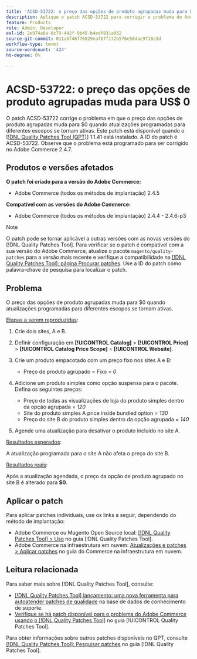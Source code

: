 ```yaml
---
title: 'ACSD-53722: o preço das opções de produto agrupadas muda para US$ 0'
description: Aplique o patch ACSD-53722 para corrigir o problema do Adobe Commerce em que o preço das opções de produto agrupadas muda para $0 quando atualizações programadas para escopos diferentes se tornam ativas.
feature: Products
role: Admin, Developer
exl-id: 2e974a6a-0c79-442f-9b45-b4edf831a052
source-git-commit: 011a6f46f76029eaf67f172b576e58dac9710a3d
workflow-type: tm+mt
source-wordcount: '424'
ht-degree: 0%

---
```


# ACSD-53722: o preço das opções de produto agrupadas muda para US$ 0

O patch ACSD-53722 corrige o problema em que o preço das opções de produto agrupadas muda para $0 quando atualizações programadas para diferentes escopos se tornam ativas. Este patch está disponível quando o [[!DNL Quality Patches Tool (QPT)]](https://experienceleague.adobe.com/pt-br/docs/commerce-operations/tools/quality-patches-tool/quality-patches-tool-to-self-serve-quality-patches) 1.1.41 está instalado. A ID do patch é ACSD-53722. Observe que o problema está programado para ser corrigido no Adobe Commerce 2.4.7.

## Produtos e versões afetados

**O patch foi criado para a versão do Adobe Commerce:**

* Adobe Commerce (todos os métodos de implantação) 2.4.5

**Compatível com as versões do Adobe Commerce:**

* Adobe Commerce (todos os métodos de implantação) 2.4.4 - 2.4.6-p3

>[!NOTE]
>
>O patch pode se tornar aplicável a outras versões com as novas versões do [!DNL Quality Patches Tool]. Para verificar se o patch é compatível com a sua versão do Adobe Commerce, atualize o pacote `magento/quality-patches` para a versão mais recente e verifique a compatibilidade na [[!DNL Quality Patches Tool]: página Procurar patches](https://experienceleague.adobe.com/tools/commerce-quality-patches/index.html?lang=pt-BR). Use a ID do patch como palavra-chave de pesquisa para localizar o patch.

## Problema

O preço das opções de produto agrupadas muda para $0 quando atualizações programadas para diferentes escopos se tornam ativas.

<u>Etapas a serem reproduzidas</u>:

1. Crie dois sites, A e B.
1. Definir configuração em **[!UICONTROL Catalog]** > **[!UICONTROL Price]** > **[!UICONTROL Catalog Price Scope]** = **[!UICONTROL Website]**.
1. Crie um produto empacotado com um preço fixo nos sites A e B:

   * Preço de produto agrupado = Fixo = *0*

1. Adicione um produto simples como opção suspensa para o pacote. Defina os seguintes preços:

   * Preço de todas as visualizações de loja do produto simples dentro da opção agrupada = *120*
   * Site do produto simples A price inside bundled option = *130*
   * Preço do site B do produto simples dentro da opção agrupada = *140*

1. Agende uma atualização para desativar o produto incluído no site A.

<u>Resultados esperados</u>:

A atualização programada para o site A não afeta o preço do site B.

<u>Resultados reais</u>:

Após a atualização agendada, o preço da opção de produto agrupado no site B é alterado para **$0**.

## Aplicar o patch

Para aplicar patches individuais, use os links a seguir, dependendo do método de implantação:

* Adobe Commerce ou Magento Open Source local: [[!DNL Quality Patches Tool] > Uso](/help/tools/quality-patches-tool/usage.md) no guia [!DNL Quality Patches Tool].
* Adobe Commerce na infraestrutura em nuvem: [Atualizações e patches > Aplicar patches](https://experienceleague.adobe.com/docs/commerce-cloud-service/user-guide/develop/upgrade/apply-patches.html?lang=pt-BR) no guia do Commerce na infraestrutura em nuvem.

## Leitura relacionada

Para saber mais sobre [!DNL Quality Patches Tool], consulte:

* [[!DNL Quality Patches Tool] lançamento: uma nova ferramenta para autoatender patches de qualidade](https://experienceleague.adobe.com/pt-br/docs/commerce-operations/tools/quality-patches-tool/quality-patches-tool-to-self-serve-quality-patches) na base de dados de conhecimento de suporte.
* [Verifique se há patch disponível para o problema do Adobe Commerce usando o  [!DNL Quality Patches Tool]](/help/tools/quality-patches-tool/patches-available-in-qpt/check-patch-for-magento-issue-with-magento-quality-patches.md) no guia [!UICONTROL Quality Patches Tool].


Para obter informações sobre outros patches disponíveis no QPT, consulte [[!DNL Quality Patches Tool]: Pesquisar patches](https://experienceleague.adobe.com/tools/commerce-quality-patches/index.html?lang=pt-BR) no guia [!DNL Quality Patches Tool].
